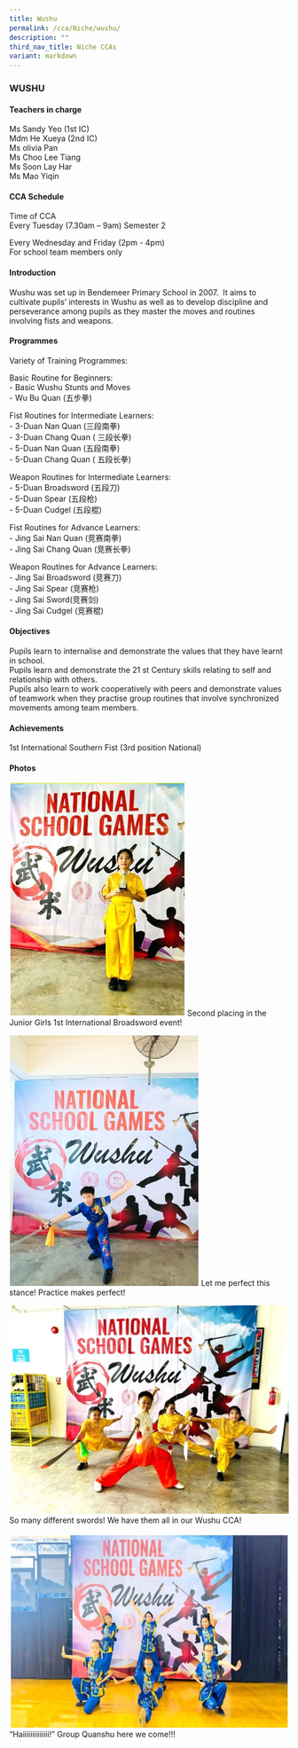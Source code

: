 ```yaml
---
title: Wushu
permalink: /cca/Niche/wushu/
description: ""
third_nav_title: Niche CCAs
variant: markdown
---
```

### WUSHU

#### Teachers in charge

Ms Sandy Yeo (1st IC)  <br>
Mdm He Xueya (2nd IC) <br>
Ms olivia Pan <br>
Ms Choo Lee Tiang <br>
Ms Soon Lay Har<br>
Ms Mao Yiqin

#### CCA Schedule

Time of CCA <br>
Every Tuesday (7.30am – 9am) Semester 2

Every Wednesday and Friday (2pm - 4pm) <br>
For school team members only

#### Introduction

Wushu was set up in Bendemeer Primary School in 2007.&nbsp; It aims to cultivate pupils’ interests in Wushu as well as to develop discipline and perseverance among pupils as they master the moves and routines involving fists and weapons.

#### Programmes

Variety of Training Programmes:&nbsp;

Basic Routine for Beginners: <br>
\- Basic Wushu Stunts and Moves <br>
\- Wu Bu Quan (五步拳)

Fist Routines for Intermediate Learners: <br>
\- 3-Duan Nan Quan (三段南拳) <br>
\- 3-Duan Chang Quan ( 三段长拳) <br> 
\- 5-Duan Nan Quan (五段南拳) <br>
\- 5-Duan Chang Quan ( 五段长拳) 

Weapon Routines for Intermediate Learners: <br>
\- 5-Duan Broadsword (五段刀) <br>
\- 5-Duan Spear (五段枪) <br>
\- 5-Duan Cudgel (五段棍)  

Fist Routines for Advance Learners: <br>
\- Jing Sai Nan Quan (竞赛南拳) <br>
\- Jing Sai Chang Quan (竞赛长拳)

Weapon Routines for Advance Learners: <br>
\- Jing Sai Broadsword (竞赛刀) <br>
\- Jing Sai Spear (竞赛枪) <br>
\- Jing Sai Sword(竞赛剑) <br>
\- Jing Sai Cudgel (竞赛棍)&nbsp;

#### Objectives

Pupils learn to internalise and demonstrate the values that they have learnt in school. <br>
Pupils learn and demonstrate the 21 st Century skills relating to self and relationship with others. <br>
Pupils also learn to work cooperatively with peers and demonstrate values of teamwork when they practise group&nbsp;routines that involve synchronized movements among team members.

#### Achievements

1st&nbsp;International Southern Fist (3rd&nbsp;position National)

#### Photos

![Wushu1](/images/wushu1.jpg)
Second placing in the Junior Girls 1st International Broadsword event!

![wushu2](/images/wushu2.jpg)
Let me perfect this stance! Practice makes perfect!

![wushu3](/images/wushu3.jpg)
So many different swords! We have them all in our Wushu CCA!

![wushu4](/images/wushu4.jpg)
“Haiiiiiiiiiiiiii!” Group Quanshu here we come!!!
